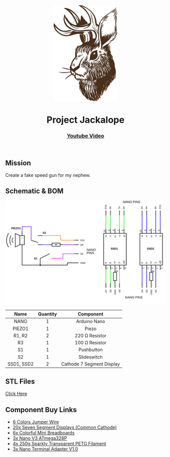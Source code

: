 
<div align="center">
  <img src="assets/jackalope.jpeg" alt="Jackalope" width="200"/>
  <h1>Project Jackalope</h1>
  <h3><a href="3">Youtube Video</a></h3>
</div>

</br>

## Mission

Create a fake speed gun for my nephew. 

## Schematic & BOM
![Schematic](assets/schematic.svg)

|Name          |Quantity|Component                  |
|:------------:|:------:|:-------------------------:|
|     NANO     |   1    |        Arduino Nano       |
|    PIEZO1    |   1    |           Piezo           |
|    R1, R2    |   2    |      220 Ω Resistor       |
|      R3      |   1    |      100 Ω Resistor       |
|      S1      |   1    |         Pushbutton        |
|      S2      |   1    |        Slideswitch        |
|  SSD1, SSD2  |   2    | Cathode 7 Segment Display |

## STL Files

[Click Here](./stl/)

## Component Buy Links

- [6 Colors Jumper Wire](https://amzn.to/48XHMGV)
- [20x Seven Segment Displays (Common Cathode)](https://amzn.to/494PFcY)
- [6x Colorful Mini Breadboards](https://amzn.to/48KzYYM)
- [3x Nano V3 ATmega328P](https://amzn.to/494mk2e)
- [4x 250g Sparkly Transparent PETG Filament](https://amzn.to/3vLVUUQ)
- [3x Nano Terminal Adapter V1.0](https://amzn.to/3OGnTMr)
